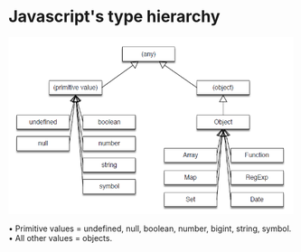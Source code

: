 # Javascript's type hierarchy

![Javascript's type hierarchy](./images/javascript-types-hierarchy.PNG)

• Primitive values = undefined, null, boolean, number, bigint, string, symbol.
• All other values = objects.
